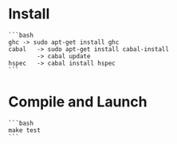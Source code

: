 # Install
    ```bash
    ghc -> sudo apt-get install ghc
    cabal   -> sudo apt-get install cabal-install
            -> cabal update
    hspec   -> cabal install hspec
    ```
# Compile and Launch
    ```bash
    make test
    ```

